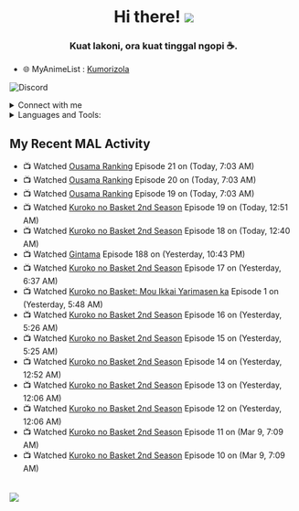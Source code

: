 <h1 align="center">Hi there! <img src="https://media.giphy.com/media/hvRJCLFzcasrR4ia7z/giphy.gif" width="25px"> </h1>
<h3 align="center">Kuat lakoni, ora kuat tinggal ngopi ☕.</h3>

- 🌐 MyAnimeList : [Kumorizola](https://myanimelist.net/animelist/Kumorizola)

![Discord](https://discord.c99.nl/widget/theme-3/761213268009943051.png)
<details>
      <summary>Connect with me</summary>
    <p align="left">
        <a href="https://www.facebook.com/kumori.hartley.1" target="blank"><img align="center"
                src="https://raw.githubusercontent.com/rahuldkjain/github-profile-readme-generator/master/src/images/icons/Social/facebook.svg"
                alt="kumori hartley" height="30" width="40" /></a>
        <a href="https://www.instagram.com/kumorizola/" target="blank"><img align="center"
                src="https://raw.githubusercontent.com/rahuldkjain/github-profile-readme-generator/master/src/images/icons/Social/instagram.svg"
                alt="kumorizola" height="30" width="40" /></a>
        <a href="https://discord.com" target="blank"><img align="center"
                src="https://raw.githubusercontent.com/rahuldkjain/github-profile-readme-generator/master/src/images/icons/Social/discord.svg"
                alt="Kumori#5882" height="30" width="40" /></a>
    </p>
</details>

<details>
    <summary align="left">Languages and Tools:</summary>
<p align="left">
      <a href="https://www.w3schools.com/css/" target="_blank">
        <img src="https://raw.githubusercontent.com/devicons/devicon/master/icons/css3/css3-original-wordmark.svg"
            alt="css3" width="40" height="40" /> </a> <a href="https://www.w3.org/html/" target="_blank"> <img
            src="https://raw.githubusercontent.com/devicons/devicon/master/icons/html5/html5-original-wordmark.svg"
            alt="html5" width="40" height="40" /> </a> <a href="https://www.java.com" target="_blank"> <img
            src="https://raw.githubusercontent.com/devicons/devicon/master/icons/java/java-original.svg" alt="java"
            width="40" height="40" /> </a> <a href="https://developer.mozilla.org/en-US/docs/Web/JavaScript"
            target="_blank"> <img
            src="https://raw.githubusercontent.com/devicons/devicon/master/icons/javascript/javascript-original.svg"
            alt="javascript" width="40" height="40" /> </a> <a href="https://nodejs.org" target="_blank"> <img
            src="https://raw.githubusercontent.com/devicons/devicon/master/icons/nodejs/nodejs-original-wordmark.svg"
            alt="nodejs" width="40" height="40" /> </a> <a href="https://www.python.org" target="_blank"> <img
            src="https://raw.githubusercontent.com/devicons/devicon/master/icons/python/python-original.svg"
            alt="python" width="40" height="40" /> </a> <a href="https://www.typescriptlang.org/" target="_blank"> <img
            src="https://raw.githubusercontent.com/devicons/devicon/master/icons/typescript/typescript-original.svg" 
            alt="typescript" width="40" height="40" /> </a> <a href="https://www.photoshop.com/en" target="_blank"> <img
            src="https://upload.wikimedia.org/wikipedia/commons/a/af/Adobe_Photoshop_CC_icon.svg" alt="photoshop" width="40" height="40"/> </a>
            <a href="https://www.adobe.com/products/premiere.html" target="_blank"> <img
            src="https://upload.wikimedia.org/wikipedia/commons/4/40/Adobe_Premiere_Pro_CC_icon.svg" alt="Premiere pro" width="40" height="40"/> </a>
            <a href="https://www.adobe.com/in/products/illustrator.html" target="_blank"> <img 
            src="https://upload.wikimedia.org/wikipedia/commons/f/fb/Adobe_Illustrator_CC_icon.svg" alt="illustrator" width="40" height="40"/> </a>
      
 </details>
 
 <h2> My Recent MAL Activity</h2>
<!-- MAL_ACTIVITY:start -->

- 📺 Watched [Ousama Ranking](https://MyAnimeList.net/anime.php?id=40834) Episode 21 on (Today, 7:03 AM)
- 📺 Watched [Ousama Ranking](https://MyAnimeList.net/anime.php?id=40834) Episode 20 on (Today, 7:03 AM)
- 📺 Watched [Ousama Ranking](https://MyAnimeList.net/anime.php?id=40834) Episode 19 on (Today, 7:03 AM)
- 📺 Watched [Kuroko no Basket 2nd Season](https://MyAnimeList.net/anime.php?id=16894) Episode 19 on (Today, 12:51 AM)
- 📺 Watched [Kuroko no Basket 2nd Season](https://MyAnimeList.net/anime.php?id=16894) Episode 18 on (Today, 12:40 AM)
- 📺 Watched [Gintama](https://MyAnimeList.net/anime.php?id=918) Episode 188 on (Yesterday, 10:43 PM)
- 📺 Watched [Kuroko no Basket 2nd Season](https://MyAnimeList.net/anime.php?id=16894) Episode 17 on (Yesterday, 6:37 AM)
- 📺 Watched [Kuroko no Basket: Mou Ikkai Yarimasen ka](https://MyAnimeList.net/anime.php?id=22125) Episode 1 on (Yesterday, 5:48 AM)
- 📺 Watched [Kuroko no Basket 2nd Season](https://MyAnimeList.net/anime.php?id=16894) Episode 16 on (Yesterday, 5:26 AM)
- 📺 Watched [Kuroko no Basket 2nd Season](https://MyAnimeList.net/anime.php?id=16894) Episode 15 on (Yesterday, 5:25 AM)
- 📺 Watched [Kuroko no Basket 2nd Season](https://MyAnimeList.net/anime.php?id=16894) Episode 14 on (Yesterday, 12:52 AM)
- 📺 Watched [Kuroko no Basket 2nd Season](https://MyAnimeList.net/anime.php?id=16894) Episode 13 on (Yesterday, 12:06 AM)
- 📺 Watched [Kuroko no Basket 2nd Season](https://MyAnimeList.net/anime.php?id=16894) Episode 12 on (Yesterday, 12:06 AM)
- 📺 Watched [Kuroko no Basket 2nd Season](https://MyAnimeList.net/anime.php?id=16894) Episode 11 on (Mar 9, 7:09 AM)
- 📺 Watched [Kuroko no Basket 2nd Season](https://MyAnimeList.net/anime.php?id=16894) Episode 10 on (Mar 9, 7:09 AM)

<!-- MAL_ACTIVITY:end -->

  
<h2 align="left"> <img src="https://media.discordapp.net/attachments/918405470073520168/919220018355523584/ezgif.com-gif-maker_1.gif">
